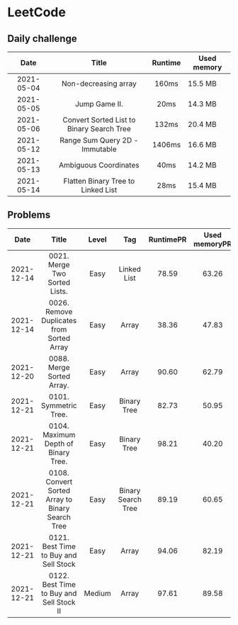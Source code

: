 # LeetCode
## Daily challenge

|Date       |Title                                    | Runtime   | Used memory
|:---------:|:---------------:                        |:---------:|-------------
|2021-05-04 |Non-decreasing array                     |160ms      | 15.5 MB
|2021-05-05 |Jump Game II.                            | 20ms      | 14.3 MB
|2021-05-06 |Convert Sorted List to Binary Search Tree|132ms      |20.4 MB
|2021-05-12 |Range Sum Query 2D - Immutable           |1406ms     |16.6 MB
|2021-05-13 |Ambiguous Coordinates                    |40ms       |14.2 MB
|2021-05-14 |Flatten Binary Tree to Linked List       |28ms       |15.4 MB
    
## Problems
|Date       |Title                                              |Level  |Tag                  | RuntimePR | Used memoryPR
|:---------:|:---------------:                                  |:--:   |:--:                 |:---------:|:------------:
|2021-12-14 |0021. Merge Two Sorted Lists.                      |Easy   |Linked List          |78.59      |63.26
|2021-12-14 |0026. Remove Duplicates from Sorted Array          |Easy   |Array                |38.36      |47.83
|2021-12-20 |0088. Merge Sorted Array.                          |Easy   |Array                |90.60      |62.79
|2021-12-21 |0101. Symmetric Tree.                              |Easy   |Binary Tree          |82.73      |50.95
|2021-12-21 |0104. Maximum Depth of Binary Tree.                |Easy   |Binary Tree          |98.21      |40.20
|2021-12-21 |0108. Convert Sorted Array to Binary Search Tree   |Easy   |Binary Search Tree   |89.19      |60.65
|2021-12-21 |0121. Best Time to Buy and Sell Stock              |Easy   |Array                |94.06      |82.19
|2021-12-21 |0122. Best Time to Buy and Sell Stock II           |Medium |Array                |97.61      |89.58



